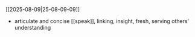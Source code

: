 [[2025-08-09|25-08-09-09]]

- articulate and concise [[speak]], linking, insight, fresh, serving others' understanding
